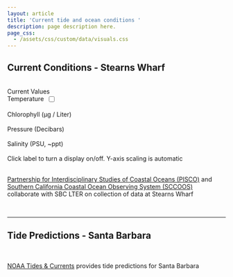 ```yaml
---
layout: article
title: 'Current tide and ocean conditions '
description: page description here.
page_css:
  - /assets/css/custom/data/visuals.css
---
```

<!-- head is for tide chart only-->
<head>
    <meta charset="UTF-8">
    <meta name="viewport" content="width=device-width, initial-scale=1.0">
    <title>Tide Predictions</title>
    <!-- Include Chart.js -->
    <script src="https://cdn.jsdelivr.net/npm/chart.js"></script>
    <!-- Include the Date Adapter for Chart.js -->
    <script src="https://cdn.jsdelivr.net/npm/chartjs-adapter-date-fns"></script>
    <!-- Include the Chart.js Annotation Plugin -->
    <script src="https://cdn.jsdelivr.net/npm/chartjs-plugin-annotation"></script>
    <!-- Include the external JavaScript file -->
    <script src="/assets/js/tideChart.js"></script>
</head>


<div id="graph-container">
    <h2>Current Conditions - Stearns Wharf</h2>
    <div class="row-container">
        <div class="full-width">
            <div id="shore-graph">
                <div id="graph-loader" class="loader"></div>
            </div>
            <div class="tooltip"></div>
        </div>
        <div id="graph-lines">
            <div class="row-container line-section" >
                <div id="current-time" class="absolute-right">&nbsp;</div>
                <div class="latest-value">Current Values</div>
            </div>
            <div class="row-container line-section" >
                <div style="width: 100%; display: flex; column-gap: 0.5rem;">
                    <div id="temperature-btn" class="btn btn-color line-btn" onclick="toggleGraph('temperature')">
                        Temperature
                    </div>
                    <input type="checkbox" data-toggle="toggle" data-on="°F" data-off="°C" data-onstyle="temperature" data-offstyle="temperature" onchange="toggleCelsius(event)">
                </div>
                <div id="temperature-latest" class="latest-value btn">&nbsp;</div>
            </div>
            <div class="row-container line-section">
                <div id="chlorophyll-btn" class="btn btn-color line-btn" onclick="toggleGraph('chlorophyll')">
                    Chlorophyll (&mu;g / Liter)
                </div>
                <div id="chlorophyll-latest" class="latest-value btn">&nbsp;</div>
            </div>
            <div class="row-container line-section">
                <div id="pressure-btn" class="btn btn-color line-btn" onclick="toggleGraph('pressure')">
                    Pressure (Decibars)
                </div>
                <div id="pressure-latest" class="latest-value btn">&nbsp;</div>
            </div>
            <div class="row-container line-section">
                <div id="salinity-btn" class="btn btn-color line-btn" onclick="toggleGraph('salinity')">
                    Salinity (PSU, ~ppt)
                </div>
                <div id="salinity-latest" class="latest-value btn">&nbsp;</div>
            </div>
            <div>
                Click label to turn a display on/off. Y-axis scaling is automatic
            </div>       
        </div>
    </div>
        <br>
    <p><a href="http://piscoweb.org" onmouseover="PISCO">Partnership for Interdisciplinary Studies of Coastal Oceans (PISCO)</a> and <a href="http://sccoos.org" onmouseover="SCCOOS">Southern California Coastal Ocean Observing System (SCCOOS)</a> collaborate with SBC LTER on collection of data at Stearns Wharf</p>
    <br>
    <hr>
   <h2>Tide Predictions - Santa Barbara</h2>
    <canvas id="tideChart" width="400" height="200"></canvas>
    <br>
 <p><a href="https://tidesandcurrents.noaa.gov/noaatidepredictions.html?id=9411340" >NOAA Tides & Currents</a> provides tide predictions for Santa Barbara</p>


</div>


<script src="https://code.highcharts.com/stock/highstock.js"></script>
<script src="https://code.highcharts.com/modules/accessibility.js"></script>
<script src="https://d3js.org/d3.v5.min.js"></script>
<script src="/assets/js/shore_graph.js"/></script>

